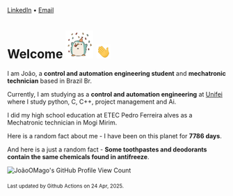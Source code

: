 [LinkedIn](https://www.linkedin.com/in/joão-pedro-gozzoli-b95641301/) &bull;
[Email](joaopedrogozzoli@gmail.com)

# Welcome <img src="happy.gif" height="64px" /> <img src="wave.gif" height="32px" />

I am João, a  **control and automation engineering student** and **mechatronic technician** based in Brazil Br.

Currently, I am studying as a **control and automation engineering** at [Unifei](https://unifei.edu.br) where I study python, C, C++, project management and Ai.

I did my high school education at ETEC Pedro Ferreira alves as a Mechatronic technician in Mogi Mirim.

Here is a random fact about me - I have been on this planet for **7786 days**.

And here is a just a random fact -  **Some toothpastes and deodorants contain the same chemicals found in antifreeze**.

![JoãoOMago's GitHub Profile View Count](https://komarev.com/ghpvc/?username=JoaoOMago)

<sub>Last updated by Github Actions on 24 Apr, 2025.</sub>
